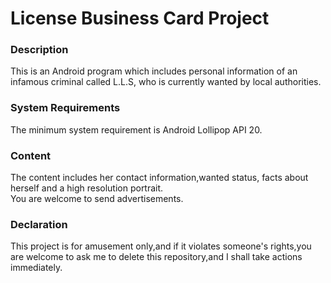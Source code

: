 # License Business Card Project
### Description
This is an Android program which includes personal information of an infamous criminal called L.L.S, who is currently wanted by local authorities.
### System Requirements
The minimum system requirement is Android Lollipop API 20.
### Content 
The content includes her contact information,wanted status, facts about herself and a high resolution portrait.<br>
You are welcome to send advertisements.
### Declaration
This project is for amusement only,and if it violates someone's rights,you are welcome to ask me to delete this repository,and I shall take actions immediately.
